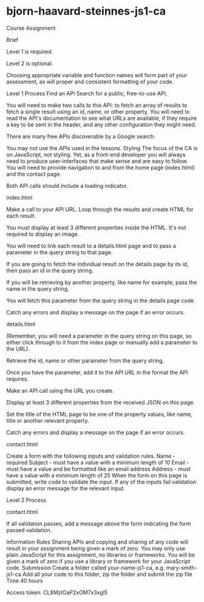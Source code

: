 # bjorn-haavard-steinnes-js1-ca

Course Assignment

Brief

Level 1 is required.

Level 2 is optional.

Choosing appropriate variable and function names will form part of your assessment, as will proper and consistent formatting of your code.

Level 1 Process
Find an API
Search for a public, free-to-use API.

You will need to make two calls to this API:
to fetch an array of results
to fetch a single result using an id, name, or other property.
You will need to read the API's documentation to see what URLs are available, if they require a key to be sent in the header, and any other configuration they might need.

There are many free APIs discoverable by a Google search.

You may not use the APIs used in the lessons.
Styling
The focus of the CA is on JavaScript, not styling. Yet, as a front-end developer you will always need to produce user-interfaces that make sense and are easy to follow. You will need to provide navigation to and from the home page (index.html) and the contact page.

Both API calls should include a loading indicator.

index.html

Make a call to your API URL. Loop through the results and create HTML for each result.

You must display at least 3 different properties inside the HTML. It's not required to display an image.

You will need to link each result to a details.html page and to pass a parameter in the query string to that page.

If you are going to fetch the individual result on the details page by its id, then pass an id in the query string.

If you will be retrieving by another property, like name for example, pass the name in the query string.

You will fetch this parameter from the query string in the details page code.

Catch any errors and display a message on the page if an error occurs.

details.html

(Remember, you will need a parameter in the query string on this page, so either click through to it from the index page or manually add a parameter to the URL).

Retrieve the id, name or other parameter from the query string.

Once you have the parameter, add it to the API URL in the format the API requires.

Make an API call using the URL you create.

Display at least 3 different properties from the received JSON on this page.

Set the title of the HTML page to be one of the property values, like name, title or another relevant property.

Catch any errors and display a message on the page if an error occurs.

contact.html

Create a form with the following inputs and validation rules.
Name - required
Subject - must have a value with a minimum length of 10
Email - must have a value and be formatted like an email address
Address - must have a value with a minimum length of 25
When the form on this page is submitted, write code to validate the input. If any of the inputs fail validation display an error message for the relevant input.

Level 2 Process

contact.html

If all validation passes, add a message above the form indicating the form passed validation.

Information
Rules
Sharing APIs and copying and sharing of any code will result in your assignment being given a mark of zero.
You may only use plain JavaScript for this assignment, no libraries or frameworks. You will be given a mark of zero if you use a library or framework for your JavaScript code.
Submission
Create a folder called your-name-js1-ca, e.g. mary-smith-js1-ca
Add all your code to this folder, zip the folder and submit the zip file
Time
40 hours

<!-- ///////Tokens\\\\\\\\ -->

Access token: CL8MzlOaP2xOM7x3xgl5
